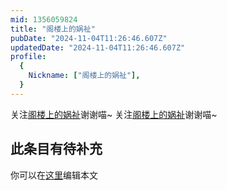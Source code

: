 ```yaml
---
mid: 1356059824
title: "阁楼上的娲祉"
pubDate: "2024-11-04T11:26:46.607Z"
updatedDate: "2024-11-04T11:26:46.607Z"
profile:
  {
    Nickname: ["阁楼上的娲祉"],
  }
---
```


关注[阁楼上的娲祉](https://space.bilibili.com/1356059824)谢谢喵~ 关注[阁楼上的娲祉](https://space.bilibili.com/1356059824)谢谢喵~

## 此条目有待补充
你可以在[这里](https://github.com/Yuhanawa/VTuber.ICU/edit/master/src/content/v/阁楼上的娲祉/index.md)编辑本文
